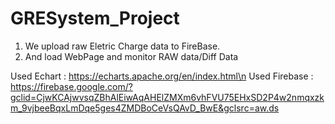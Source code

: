 # GRESystem_Project

1. We upload raw Eletric Charge data to FireBase.
2. And load WebPage and monitor RAW data/Diff Data

Used Echart : https://echarts.apache.org/en/index.html\n
Used Firebase : https://firebase.google.com/?gclid=CjwKCAjwvsqZBhAlEiwAqAHElZMXm6vhFVU75EHxSD2P4w2nmqxzkm_9vjbeeBqxLmDqe5ges4ZMDBoCeVsQAvD_BwE&gclsrc=aw.ds
